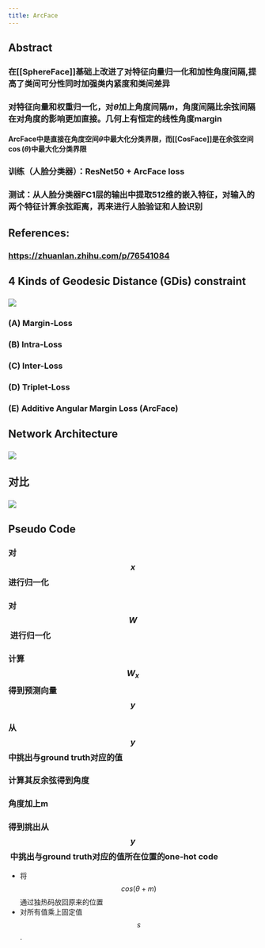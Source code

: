 ```yaml
---
title: ArcFace
---
```


## Abstract
### 在[[SphereFace]]基础上改进了对特征向量归一化和加性角度间隔,提高了类间可分性同时加强类内紧度和类间差异
### 对特征向量和权重归一化，对$\theta$加上角度间隔$m$，角度间隔比余弦间隔在对角度的影响更加直接。几何上有恒定的线性角度margin
#### ArcFace中是直接在角度空间$\theta$中最大化分类界限，而[[CosFace]]是在余弦空间$\cos(\theta)$中最大化分类界限
### 训练（人脸分类器）：ResNet50 + ArcFace loss
### 测试：从人脸分类器FC1层的输出中提取512维的嵌入特征，对输入的两个特征计算余弦距离，再来进行人脸验证和人脸识别
## References:
### https://zhuanlan.zhihu.com/p/76541084
## 4 Kinds of Geodesic Distance (GDis) constraint
### ![](https://firebasestorage.googleapis.com/v0/b/firescript-577a2.appspot.com/o/imgs%2Fapp%2FSLAM%2FiDlS4jGqkv.png?alt=media&token=e4962c77-861d-498f-8d9e-55237abc4c73)
### (A) Margin-Loss
### (B) Intra-Loss
### (C) Inter-Loss
### (D) Triplet-Loss
### (E) **Additive Angular Margin Loss (ArcFace)**
## Network Architecture
### ![](https://firebasestorage.googleapis.com/v0/b/firescript-577a2.appspot.com/o/imgs%2Fapp%2FSLAM%2F3vCP8VbDkt.png?alt=media&token=1b529fdc-6bd9-45aa-b271-4c45cf51cabc)
## 对比
### ![](https://firebasestorage.googleapis.com/v0/b/firescript-577a2.appspot.com/o/imgs%2Fapp%2FSLAM%2F-2CQgZ9fIj.png?alt=media&token=404cac07-7afc-415e-8211-cbd25d01cf38)
## Pseudo Code
### 对$$x$$进行归一化
### 对 $$W$$ 进行归一化
### 计算 $$W_x$$ 得到预测向量$$y$$
### 从 $$y$$中挑出与ground truth对应的值
### 计算其反余弦得到角度
### 角度加上m
### 得到挑出从$$y$$ 中挑出与ground truth对应的值所在位置的one-hot code
- 将$$cos(\theta+m)$$通过独热码放回原来的位置
- 对所有值乘上固定值$$s$$.
###

